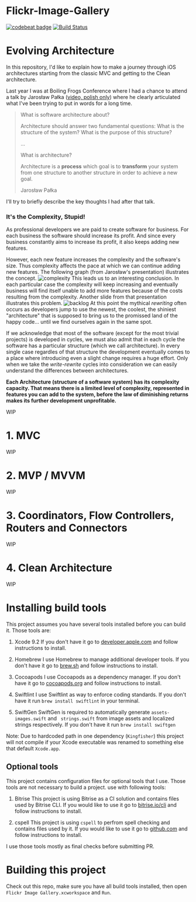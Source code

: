 # Flickr-Image-Gallery
[![codebeat badge](https://codebeat.co/badges/c3eb8333-107d-4c4a-818d-062e0c9056a1)](https://codebeat.co/projects/github-com-jtomanik-flickr-image-gallery-master)
[![Build Status](https://www.bitrise.io/app/dfe571a6bc292758/status.svg?token=8MgOQhpkYACfxea3dFrYhQ&branch=master)](https://www.bitrise.io/app/dfe571a6bc292758)

# Evolving Architecture
In this repository, I'd like to explain how to make a journey through iOS architectures starting from the classic MVC and getting to the Clean architecture.

Last year I was at Boiling Frogs Conference where I had a chance to attend a talk by Jarosław Pałka ([video, polish only](https://www.youtube.com/watch?v=YYAcugwEZTI)) where he clearly articulated what I've been trying to put in words for a long time.

> What is software architecture about?
> 
> Architecture should answer two fundamental questions:
> What is the structure of the system?
> What is the purpose of this structure?
> 
> ...
> 
> What is architecture?
> 
> Architecture is a **process** which goal is to **transform** your system from one structure to another structure in order to achieve a new goal.
> 
> Jarosław Pałka 
> 

I'll try to briefly describe the key thoughts I had after that talk.

### It's the Complexity, Stupid!
As professional developers we are paid to create software for business. For each business the software should increase its profit. And since every business constantly aims to increase its profit, it also keeps adding new features.

However, each new feature increases the complexity and the software's size. Thus complexity affects the pace at which we can continue adding new features. The following graph (from Jarosław's presentation) illustrates the concept.
![complexity](https://image.slidesharecdn.com/patternsfororganicarchitecture-codedive-141120142839-conversion-gate01/95/patterns-for-organic-architecture-codedive-26-638.jpg?cb=1416493747)
This leads us to an interesting conclusion. In each particular case the complexity will keep increasing and eventually business will find itself unable to add more features because of the costs resulting from the complexity. Another slide from that presentation illustrates this problem.
![backlog](https://image.slidesharecdn.com/patternsfororganicarchitecture-codedive-141120142839-conversion-gate01/95/patterns-for-organic-architecture-codedive-27-638.jpg?cb=1416493747)
At this point the mythical *rewriting* often occurs as developers jump to use the newest, the coolest, the shiniest "architecture" that is supposed to bring us to the promissed land of the happy code... until we find ourselves again in the same spot.

If we acknowledge that most of the software (except for the most trivial projects) is developed in cycles, we must also admit that in each cycle the software has a particular structure (which we call architecture). In every single case regardles of that structure the development eventually comes to a place where introducing even a slight change requires a huge effort. Only when we take the *write-rewrite* cycles into consideration we can easily understand the differences between architectures.

**Each Architecture (structure of a software system) has its complexity capacity. That means there is a limited level of complexity, represented in features you can add to the system, before the law of diminishing returns makes its further development unprofitable.**

WIP

# 1. MVC
WIP

# 2. MVP / MVVM
WIP

# 3. Coordinators, Flow Controllers, Routers and Connectors
WIP

# 4. Clean Architecture
WIP

# Installing build tools
This project assumes you have several tools installed before you can build it. Those tools are:

1. Xcode 9.2
If you don't have it go to [developer.apple.com](https://developer.apple.com/xcode/) and follow instructions to install.

2. Homebrew
I use Homebrew to manage additional developer tools.
If you don't have it go to [brew.sh](https://brew.sh/) and follow instructions to install.

3. Cocoapods
I use Cocoapods as a dependency manager.
If you don't have it go to [cocoapods.org](https://cocoapods.org/) and follow instructions to install.

4. Swiftlint
I use Swiftlint as way to enforce coding standards.
If you don't have it run `brew install swiftlint` in your terminal.

5. SwiftGen
SwiftGen is required to automatically generate `assets-images.swift` and ` strings.swift` from image assets and localized strings respectively.
If you don't have it run `brew install swiftgen`

Note: Due to hardcoded path in one dependency (`Kingfisher`) this project will not compile if your Xcode executable was renamed to something else that default `Xcode.app`.

## Optional tools
This project contains configuration files for optional tools that I use. Those tools are not necessary to build a project.
use with following tools:

1. Bitrise
This project is using Bitrise as a CI solution and contains files used by Bitrise CLI.
If you would like to use it go to [bitrise.io/cli](https://www.bitrise.io/cli) and follow instructions to install.

2. cspell
This project is using `cspell` to perfrom spell checking and contains files used by it.
If you would like to use it go to [github.com](https://github.com/Jason3S/cspell) and follow instructions to install.

I use those tools mostly as final checks before submitting PR.

# Building this project
Check out this repo, make sure you have all build tools installed,  then open `Flickr Image Gallery.xcworkspace` and `Run`.

